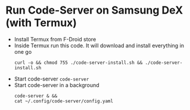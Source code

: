 # Run Code-Server on Samsung DeX (with Termux)

* Install Termux from F-Droid store
* Inside Termux run this code. It will download and install everything in one go
  ```
  curl -o && chmod 755 ./code-server-install.sh && ./code-server-install.sh
  ```
* Start code-server `code-server`
* Start code-server in a background
  ```
  code-server & &&
  cat ~/.config/code-server/config.yaml
  ```
